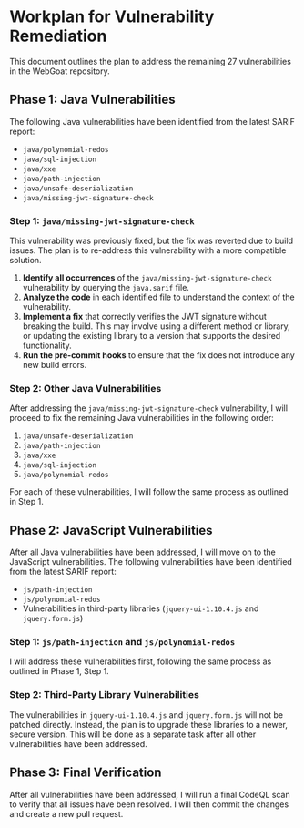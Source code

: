 # Workplan for Vulnerability Remediation

This document outlines the plan to address the remaining 27 vulnerabilities in the WebGoat repository.

## Phase 1: Java Vulnerabilities

The following Java vulnerabilities have been identified from the latest SARIF report:

* `java/polynomial-redos`
* `java/sql-injection`
* `java/xxe`
* `java/path-injection`
* `java/unsafe-deserialization`
* `java/missing-jwt-signature-check`

### Step 1: `java/missing-jwt-signature-check`

This vulnerability was previously fixed, but the fix was reverted due to build issues. The plan is to re-address this vulnerability with a more compatible solution.

1. **Identify all occurrences** of the `java/missing-jwt-signature-check` vulnerability by querying the `java.sarif` file.
2. **Analyze the code** in each identified file to understand the context of the vulnerability.
3. **Implement a fix** that correctly verifies the JWT signature without breaking the build. This may involve using a different method or library, or updating the existing library to a version that supports the desired functionality.
4. **Run the pre-commit hooks** to ensure that the fix does not introduce any new build errors.

### Step 2: Other Java Vulnerabilities

After addressing the `java/missing-jwt-signature-check` vulnerability, I will proceed to fix the remaining Java vulnerabilities in the following order:

1. `java/unsafe-deserialization`
2. `java/path-injection`
3. `java/xxe`
4. `java/sql-injection`
5. `java/polynomial-redos`

For each of these vulnerabilities, I will follow the same process as outlined in Step 1.

## Phase 2: JavaScript Vulnerabilities

After all Java vulnerabilities have been addressed, I will move on to the JavaScript vulnerabilities. The following vulnerabilities have been identified from the latest SARIF report:

* `js/path-injection`
* `js/polynomial-redos`
* Vulnerabilities in third-party libraries (`jquery-ui-1.10.4.js` and `jquery.form.js`)

### Step 1: `js/path-injection` and `js/polynomial-redos`

I will address these vulnerabilities first, following the same process as outlined in Phase 1, Step 1.

### Step 2: Third-Party Library Vulnerabilities

The vulnerabilities in `jquery-ui-1.10.4.js` and `jquery.form.js` will not be patched directly. Instead, the plan is to upgrade these libraries to a newer, secure version. This will be done as a separate task after all other vulnerabilities have been addressed.

## Phase 3: Final Verification

After all vulnerabilities have been addressed, I will run a final CodeQL scan to verify that all issues have been resolved. I will then commit the changes and create a new pull request.
